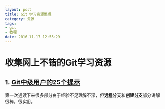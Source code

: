 ```yaml
---
layout: post
title: Git 学习资源整理
category: 资源
tags: 
- git
- 教程
date: 2016-11-17 12:55:29
---
```


# 收集网上不错的Git学习资源

## 1. [Git中级用户的25个提示](http://www.ituring.com.cn/article/202419)

第一次通读下来很多部分由于经验不足理解不深，但**远程分支**和**创建分支**部分讲解很棒，很实用。

	